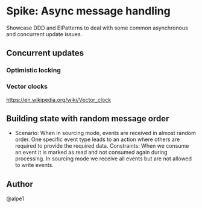 # Spike: Async message handling 
Showcase DDD and EIPatterns to deal with some common asynchronous and concurrent update issues.

## Concurrent updates
### Optimistic locking
### Vector clocks
https://en.wikipedia.org/wiki/Vector_clock

## Building state with random message order
* Scenario:
When in sourcing mode, events are received in almost random order. One specific event type leads to an action where others
are required to provide the required data.
Constraints: When we consume an event it is marked as read and not consumed again during processing. In sourcing mode we receive
all events but are not allowed to write events.

## Author
@alpe1
